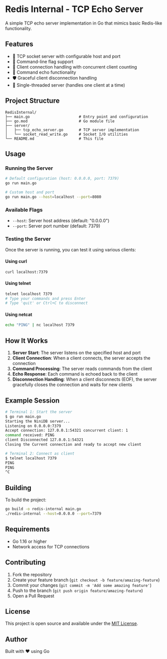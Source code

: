 # Redis Internal - TCP Echo Server

A simple TCP echo server implementation in Go that mimics basic Redis-like functionality.

## Features

- 🚀 TCP socket server with configurable host and port
- 🔧 Command-line flag support 
- 👥 Client connection handling with concurrent client counting
- 🔄 Command echo functionality
- 🛡️ Graceful client disconnection handling
- 📡 Single-threaded server (handles one client at a time)

## Project Structure

```
RedisInternal/
├── main.go                      # Entry point and configuration
├── go.mod                       # Go module file
├── server/
│   ├── tcp_echo_server.go       # TCP server implementation
│   └── socket_read_write.go     # Socket I/O utilities
└── README.md                    # This file
```

## Usage

### Running the Server

```bash
# Default configuration (host: 0.0.0.0, port: 7379)
go run main.go

# Custom host and port
go run main.go --host=localhost --port=8080
```

### Available Flags

- `--host`: Server host address (default: "0.0.0.0")
- `--port`: Server port number (default: 7379)

### Testing the Server

Once the server is running, you can test it using various clients:

#### Using curl
```bash
curl localhost:7379
```

#### Using telnet
```bash
telnet localhost 7379
# Type your commands and press Enter
# Type 'quit' or Ctrl+C to disconnect
```

#### Using netcat
```bash
echo "PING" | nc localhost 7379
```

## How It Works

1. **Server Start**: The server listens on the specified host and port
2. **Client Connection**: When a client connects, the server accepts the connection
3. **Command Processing**: The server reads commands from the client
4. **Echo Response**: Each command is echoed back to the client
5. **Disconnection Handling**: When a client disconnects (EOF), the server gracefully closes the connection and waits for new clients

## Example Session

```bash
# Terminal 1: Start the server
$ go run main.go
Starting the NiniDB server...
Listening on 0.0.0.0:7379
Accept connection: 127.0.0.1:54321 concurrent client: 1
command received: PING
client Disconnected 127.0.0.1:54321
Closing the Current connection and ready to accept new client

# Terminal 2: Connect as client
$ telnet localhost 7379
PING
PING
^C
```

## Building

To build the project:

```bash
go build -o redis-internal main.go
./redis-internal --host=0.0.0.0 --port=7379
```

## Requirements

- Go 1.16 or higher
- Network access for TCP connections

## Contributing

1. Fork the repository
2. Create your feature branch (`git checkout -b feature/amazing-feature`)
3. Commit your changes (`git commit -m 'Add some amazing feature'`)
4. Push to the branch (`git push origin feature/amazing-feature`)
5. Open a Pull Request

## License

This project is open source and available under the [MIT License](LICENSE).

## Author

Built with ❤️ using Go
